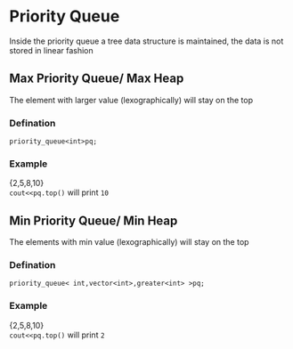 # Priority Queue
Inside the priority queue a tree data structure is maintained, the data is not stored in linear fashion

## Max Priority Queue/ Max Heap
The element with larger value (lexographically) will stay on the top
### Defination
`priority_queue<int>pq;`
### Example 
{2,5,8,10}  
`cout<<pq.top()` will print `10`
## Min Priority Queue/ Min Heap
The elements with min value (lexographically) will stay on the top
### Defination 
`priority_queue< int,vector<int>,greater<int> >pq;`
### Example 
{2,5,8,10}  
`cout<<pq.top()` will print `2`
